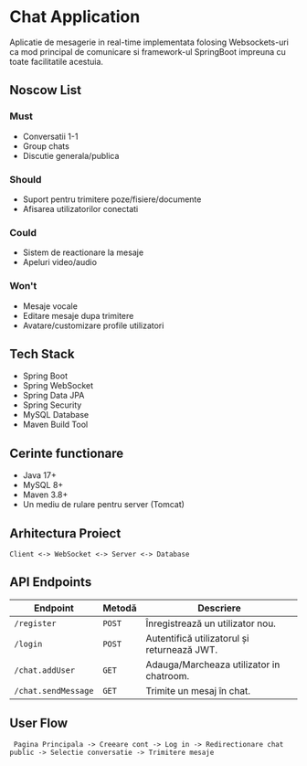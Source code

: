 # Chat Application

Aplicatie de mesagerie in real-time implementata folosing Websockets-uri ca mod principal de comunicare si framework-ul SpringBoot impreuna cu toate facilitatile acestuia. 

## Noscow List

### Must
- Conversatii 1-1
- Group chats
- Discutie generala/publica

### Should
- Suport pentru trimitere poze/fisiere/documente
- Afisarea utilizatorilor conectati

### Could
- Sistem de reactionare la mesaje
- Apeluri video/audio

### Won't
- Mesaje vocale
- Editare mesaje dupa trimitere
- Avatare/customizare profile utilizatori

## Tech Stack
- Spring Boot
- Spring WebSocket 
- Spring Data JPA
- Spring Security
- MySQL Database
- Maven Build Tool

## Cerinte functionare
- Java 17+
- MySQL 8+
- Maven 3.8+
- Un mediu de rulare pentru server (Tomcat)

## Arhitectura Proiect

```plaintext
Client <-> WebSocket <-> Server <-> Database
```

## API Endpoints
| Endpoint                 | Metodă  | Descriere                                   |
|--------------------------|---------|---------------------------------------------|
| `/register`              | `POST`  | Înregistrează un utilizator nou.            |
| `/login`                 | `POST`  | Autentifică utilizatorul și returnează JWT. |
| `/chat.addUser`         | `GET`   | Adauga/Marcheaza utilizator in chatroom.    |
| `/chat.sendMessage`     | `GET`   | Trimite un mesaj în chat.                   |

## User Flow
```
 Pagina Principala -> Creeare cont -> Log in -> Redirectionare chat public -> Selectie conversatie -> Trimitere mesaje
```
